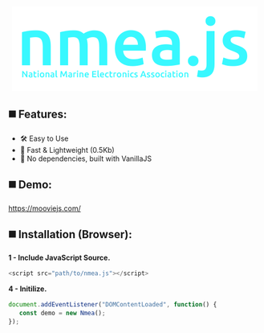 <p align="center">
<img width="" src="https://raw.githubusercontent.com/BMSVieira/nmea.js/main/demo/img/logo.png?token=GHSAT0AAAAAACLN5BL733MRXOVK5CMJIZ6YZNKQA5Q">
</p>


◼️ Features:
-
- 🛠 Easy to Use
- 🌠 Fast & Lightweight (0.5Kb)
- 💪 No dependencies, built with VanillaJS

◼️ Demo:
-
https://mooviejs.com/

◼️ Installation (Browser):
-

<b>1 - Include JavaScript Source.</b>
```javascript
<script src="path/to/nmea.js"></script>
```
<b>4 - Initilize.</b>
```javascript
document.addEventListener("DOMContentLoaded", function() {
   const demo = new Nmea();
});
```
